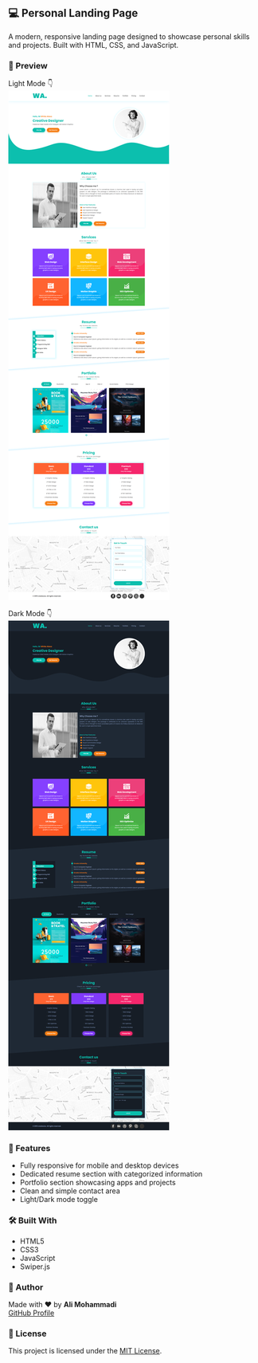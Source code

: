 ## 💻 Personal Landing Page

A modern, responsive landing page designed to showcase personal skills and projects. Built with HTML, CSS, and JavaScript.

### 📸 Preview

Light Mode 👇  
![Light Mode Website](https://github.com/AliMohammadi00/WA-personal-landing/blob/master/images/lightmodescreenshot.png)

Dark Mode 👇  
![Dark Mode Website](https://github.com/AliMohammadi00/WA-personal-landing/blob/master/images/darkmodescreenshot.png)

### 📁 Features

- Fully responsive for mobile and desktop devices
- Dedicated resume section with categorized information
- Portfolio section showcasing apps and projects
- Clean and simple contact area
- Light/Dark mode toggle

### 🛠️ Built With

- HTML5
- CSS3
- JavaScript
- Swiper.js

### 🙌 Author

Made with ❤️ by **Ali Mohammadi**  
[GitHub Profile](https://github.com/alimohammadi00)

### 📜 License

This project is licensed under the [MIT License](LICENSE).
